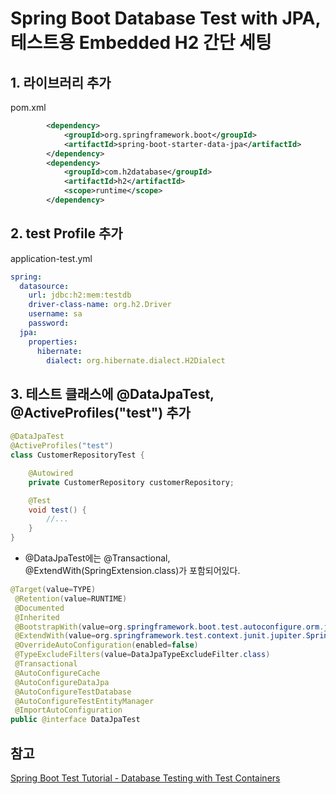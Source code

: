 # Spring Boot Database Test with JPA, 테스트용 Embedded H2 간단 세팅

## 1. 라이브러리 추가
pom.xml
```xml
        <dependency>
            <groupId>org.springframework.boot</groupId>
            <artifactId>spring-boot-starter-data-jpa</artifactId>
        </dependency>
        <dependency>
            <groupId>com.h2database</groupId>
            <artifactId>h2</artifactId>
            <scope>runtime</scope>
        </dependency>
```


## 2. test Profile 추가
application-test.yml

```yml
spring:
  datasource:
    url: jdbc:h2:mem:testdb
    driver-class-name: org.h2.Driver
    username: sa
    password:
  jpa:
    properties:
      hibernate:
        dialect: org.hibernate.dialect.H2Dialect
```

## 3. 테스트 클래스에 @DataJpaTest, @ActiveProfiles("test") 추가

```java
@DataJpaTest
@ActiveProfiles("test")
class CustomerRepositoryTest {

    @Autowired
    private CustomerRepository customerRepository;

    @Test
    void test() {
        //...
    }
}
```

+ @DataJpaTest에는 @Transactional, @ExtendWith(SpringExtension.class)가 포함되어있다.

```java
@Target(value=TYPE)
 @Retention(value=RUNTIME)
 @Documented
 @Inherited
 @BootstrapWith(value=org.springframework.boot.test.autoconfigure.orm.jpa.DataJpaTestContextBootstrapper.class)
 @ExtendWith(value=org.springframework.test.context.junit.jupiter.SpringExtension.class)
 @OverrideAutoConfiguration(enabled=false)
 @TypeExcludeFilters(value=DataJpaTypeExcludeFilter.class)
 @Transactional
 @AutoConfigureCache
 @AutoConfigureDataJpa
 @AutoConfigureTestDatabase
 @AutoConfigureTestEntityManager
 @ImportAutoConfiguration
public @interface DataJpaTest
```


## 참고
[Spring Boot Test Tutorial - Database Testing with Test Containers](https://programmingtechie.com/2020/10/21/spring-boot-testing-tutorial-database-testing-with-test-containers/)